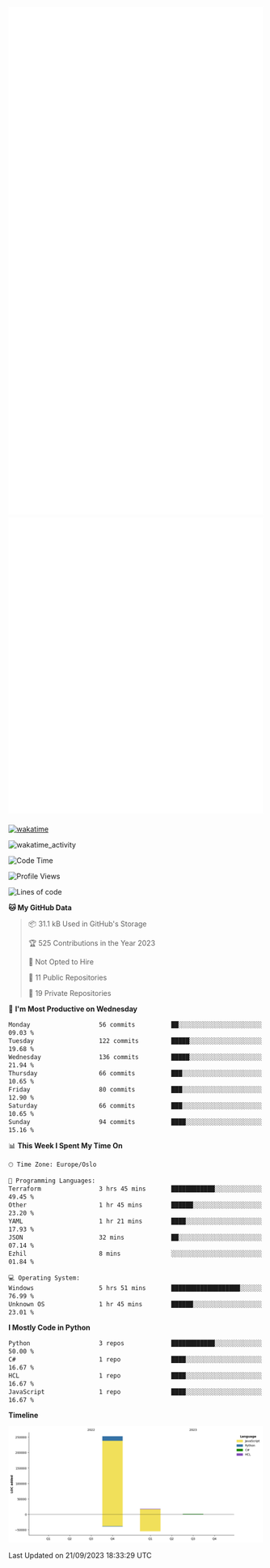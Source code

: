 ![Metrics](/metrics.svg)![Additional metrics](metrics.additional.svg)
----------------------------------------------------------------------------------------------------------------------------------------------------

[![wakatime](https://wakatime.com/badge/user/139c3dc8-b99d-475a-b6b4-e7663d03add8.svg)](https://wakatime.com/@139c3dc8-b99d-475a-b6b4-e7663d03add8)

![wakatime_activity](https://wakatime.com/share/@merca/d0fb6363-0f77-40ae-9525-9b9347ed2e36.svg)

<!--START_SECTION:waka-->
![Code Time](http://img.shields.io/badge/Code%20Time-6%2C760%20hrs%2017%20mins-blue)

![Profile Views](http://img.shields.io/badge/Profile%20Views-0-blue)

![Lines of code](https://img.shields.io/badge/From%20Hello%20World%20I%27ve%20Written-271.7%20thousand%20lines%20of%20code-blue)

**🐱 My GitHub Data** 

> 📦 31.1 kB Used in GitHub's Storage 
 > 
> 🏆 525 Contributions in the Year 2023
 > 
> 🚫 Not Opted to Hire
 > 
> 📜 11 Public Repositories 
 > 
> 🔑 19 Private Repositories 
 > 
📅 **I'm Most Productive on Wednesday** 

```text
Monday                   56 commits          ██░░░░░░░░░░░░░░░░░░░░░░░   09.03 % 
Tuesday                  122 commits         █████░░░░░░░░░░░░░░░░░░░░   19.68 % 
Wednesday                136 commits         █████░░░░░░░░░░░░░░░░░░░░   21.94 % 
Thursday                 66 commits          ███░░░░░░░░░░░░░░░░░░░░░░   10.65 % 
Friday                   80 commits          ███░░░░░░░░░░░░░░░░░░░░░░   12.90 % 
Saturday                 66 commits          ███░░░░░░░░░░░░░░░░░░░░░░   10.65 % 
Sunday                   94 commits          ████░░░░░░░░░░░░░░░░░░░░░   15.16 % 
```


📊 **This Week I Spent My Time On** 

```text
🕑︎ Time Zone: Europe/Oslo

💬 Programming Languages: 
Terraform                3 hrs 45 mins       ████████████░░░░░░░░░░░░░   49.45 % 
Other                    1 hr 45 mins        ██████░░░░░░░░░░░░░░░░░░░   23.20 % 
YAML                     1 hr 21 mins        ████░░░░░░░░░░░░░░░░░░░░░   17.93 % 
JSON                     32 mins             ██░░░░░░░░░░░░░░░░░░░░░░░   07.14 % 
Ezhil                    8 mins              ░░░░░░░░░░░░░░░░░░░░░░░░░   01.84 % 

💻 Operating System: 
Windows                  5 hrs 51 mins       ███████████████████░░░░░░   76.99 % 
Unknown OS               1 hr 45 mins        ██████░░░░░░░░░░░░░░░░░░░   23.01 % 
```

**I Mostly Code in Python** 

```text
Python                   3 repos             ████████████░░░░░░░░░░░░░   50.00 % 
C#                       1 repo              ████░░░░░░░░░░░░░░░░░░░░░   16.67 % 
HCL                      1 repo              ████░░░░░░░░░░░░░░░░░░░░░   16.67 % 
JavaScript               1 repo              ████░░░░░░░░░░░░░░░░░░░░░   16.67 % 
```



**Timeline**

![Lines of Code chart](https://raw.githubusercontent.com/merca/merca/current/assets/bar_graph.png)


 Last Updated on 21/09/2023 18:33:29 UTC
<!--END_SECTION:waka-->

